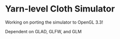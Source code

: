 # Yarn-level Cloth Simulator
Working on porting the simulator to OpenGL 3.3!

Dependent on GLAD, GLFW, and GLM
